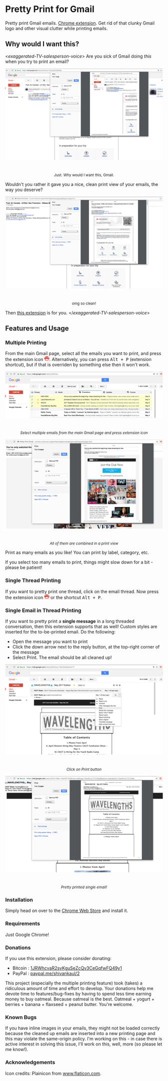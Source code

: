 # Pretty Print for Gmail

Pretty print Gmail emails. [Chrome extension](https://chrome.google.com/webstore/detail/pretty-print-gmail/gdanfldekhdgkbmdoeapbgbcpfglkflg). Get rid of that clunky Gmail logo and other visual clutter while printing emails.

## Why would I want this?

<*exaggerated-TV-salesperson-voice*> Are you sick of Gmail doing *this* when you try to print an email?

<p align="center">
  <img src="/screenshots/screenshot-before.png"/>
  <br><br>
  <p align="center"><sub>Just. Why would I want this, Gmail.</sub></p>
</p>

Wouldn't you rather it gave you a nice, clean print view of your emails, the way you deserve?

<p align="center">
  <img src="/screenshots/screenshot-after.png"/>
  <br><br>
  <p align="center"><sub>omg so clean!</sub></p>
</p>

Then [this extension](https://chrome.google.com/webstore/detail/pretty-print-gmail/gdanfldekhdgkbmdoeapbgbcpfglkflg) is for you. 
</*exaggerated-TV-salesperson-voice*> 

## Features and Usage

### Multiple Printing
From the main Gmail page, select all the emails you want to print, and press the extension icon ![orange printer](/extension/assets/icon-16.png?raw=true "extension icon"). Alternatively, you can press <kbd>Alt + P</kbd> (extension shortcut), but if that is overriden by something else then it won't work. 

<p align="center">
  <img src="/screenshots/screenshot-multiple-printing-before.png"/>
  <br><br>
  <p align="center"><sub><em>Select multiple emails from the main Gmail page and press extension icon</em></sub></p>
</p>

<p align="center">
  <img src="/screenshots/screenshot-multiple-printing-after.png"/>
  <br><br>
  <p align="center"><sub><em>All of them are combined in a print view</em></sub></p>
</p>

Print as many emails as you like! You can print by label, category, etc. 

If you select too many emails to print, things might slow down for a bit - please be patient!

### Single Thread Printing
If you want to pretty print one thread, click on the email thread. Now press the extension icon ![orange printer](/extension/assets/icon-16.png?raw=true "extension icon") or the shortcut <kbd>Alt + P</kbd>. 

### Single Email in Thread Printing
If you want to pretty print a **single message** in a long threaded conversation, then this extension supports that as well! Custom styles are inserted for the to-be-printed email. Do the following:

- Open the message you want to print
- Click the down arrow next to the reply button, at the top-right corner of the message
- Select Print. The email should be all cleaned up!

<p align="center">
  <img src="/screenshots/screenshot-single-printing-before.png"/>
  <br><br>
  <p align="center"><sub><em>Click on Print button</em></sub></p>
</p>

<p align="center">
  <img src="/screenshots/screenshot-single-printing-after.png"/>
  <br><br>
  <p align="center"><sub><em>Pretty printed single email!</em></sub></p>
</p>


### Installation
Simply head on over to the [Chrome Web Store](https://chrome.google.com/webstore/detail/pretty-print-gmail/gdanfldekhdgkbmdoeapbgbcpfglkflg) and install it. 

### Requirements
Just Google Chrome!

### Donations
If you use this extension, please consider donating:
- Bitcoin : [1JRWhcvaR2syKguSeZcQv3CeGqfwFQ49y1](https://blockchain.info/address/1JRWhcvaR2syKguSeZcQv3CeGqfwFQ49y1)
- PayPal : [paypal.me/shivankaul/2](paypal.me/shivankaul/2)

This project (especially the multiple printing feature) took (takes) a ridiculous amount of time and effort to develop. Your donations help me devote time to features/bug-fixes by having to spend less time earning money to buy oatmeal. Because oatmeal is the best. Oatmeal + yogurt + berries + banana + flaxseed + peanut butter. You're welcome.

### Known Bugs
If you have inline images in your emails, they might not be loaded correctly because the cleaned up emails are inserted into a new printing page and this may violate the same-origin policy. I'm working on this - in case there is active interest in solving this issue, I'll work on this, well, more (so please let me know!).

### Acknowledgements
Icon credits: Plainicon from www.flaticon.com.


